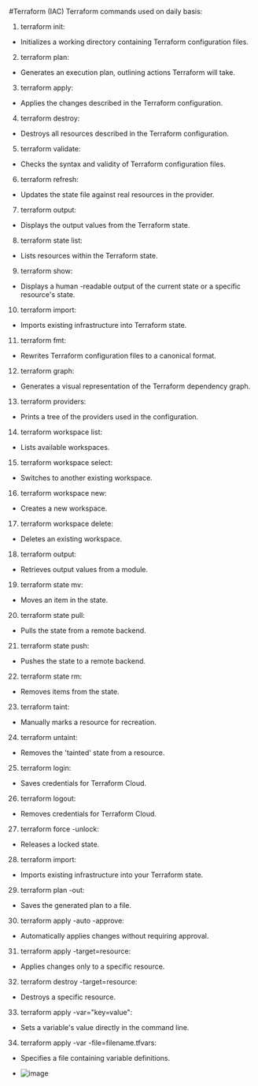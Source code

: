 #Terraform (IAC)
Terraform commands used on daily basis:
1. terraform init:
- Initializes a working directory containing Terraform configuration files.

2. terraform plan:
- Generates an execution plan, outlining actions Terraform will take.

3. terraform apply:
- Applies the changes described in the Terraform configuration.

4. terraform destroy:
- Destroys all resources described in the Terraform configuration.

5. terraform validate:
- Checks the syntax and validity of Terraform configuration files.

6. terraform refresh:
- Updates the state file against real resources in the provider.

7. terraform output:
- Displays the output values from the Terraform state.

8. terraform state list:
- Lists resources within the Terraform state.

9. terraform show:
- Displays a human -readable output of the current state or a specific resource's state.

10. terraform import:
- Imports existing infrastructure into Terraform state.

11. terraform fmt:
- Rewrites Terraform configuration files to a canonical format.

12. terraform graph:
- Generates a visual representation of the Terraform dependency graph.

13. terraform providers:
- Prints a tree of the providers used in the configuration.

14. terraform workspace list:
- Lists available workspaces.

15. terraform workspace select:
- Switches to another existing workspace.

16. terraform workspace new:
- Creates a new workspace.

17. terraform workspace delete:
- Deletes an existing workspace.

18. terraform output:
- Retrieves output values from a module.

19. terraform state mv:
- Moves an item in the state.

20. terraform state pull:
- Pulls the state from a remote backend.

21. terraform state push:
- Pushes the state to a remote backend.

22. terraform state rm:
- Removes items from the state.

23. terraform taint:
- Manually marks a resource for recreation.

24. terraform untaint:
- Removes the 'tainted' state from a resource.

25. terraform login:
- Saves credentials for Terraform Cloud.

26. terraform logout:
- Removes credentials for Terraform Cloud.

27. terraform force -unlock:
- Releases a locked state.

28. terraform import:
- Imports existing infrastructure into your Terraform state.

29. terraform plan -out:
- Saves the generated plan to a file.

30. terraform apply -auto -approve:
- Automatically applies changes without requiring approval.

31. terraform apply -target=resource:
- Applies changes only to a specific resource.

32. terraform destroy -target=resource:
- Destroys a specific resource.

33. terraform apply -var="key=value":
- Sets a variable's value directly in the command line.

34. terraform apply -var -file=filename.tfvars:
- Specifies a file containing variable definitions.

- ![image](https://github.com/Sethuamuthan/Terraform/assets/149596888/65cd087b-9628-45ee-a5dd-548109b8922b)

